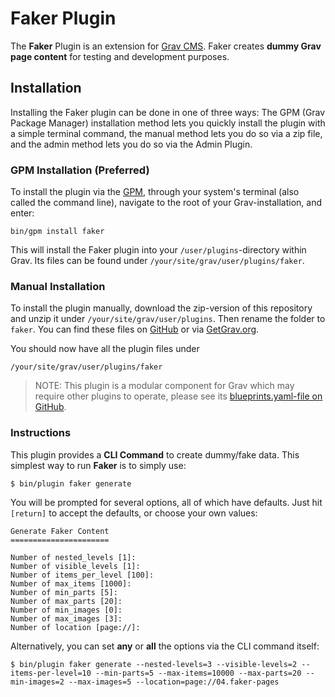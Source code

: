 # Faker Plugin

The **Faker** Plugin is an extension for [Grav CMS](http://github.com/getgrav/grav). Faker creates **dummy Grav page content** for testing and development purposes.

## Installation

Installing the Faker plugin can be done in one of three ways: The GPM (Grav Package Manager) installation method lets you quickly install the plugin with a simple terminal command, the manual method lets you do so via a zip file, and the admin method lets you do so via the Admin Plugin.

### GPM Installation (Preferred)

To install the plugin via the [GPM](http://learn.getgrav.org/advanced/grav-gpm), through your system's terminal (also called the command line), navigate to the root of your Grav-installation, and enter:

    bin/gpm install faker

This will install the Faker plugin into your `/user/plugins`-directory within Grav. Its files can be found under `/your/site/grav/user/plugins/faker`.

### Manual Installation

To install the plugin manually, download the zip-version of this repository and unzip it under `/your/site/grav/user/plugins`. Then rename the folder to `faker`. You can find these files on [GitHub](https://github.com/trilbymedia/grav-plugin-faker) or via [GetGrav.org](http://getgrav.org/downloads/plugins#extras).

You should now have all the plugin files under

    /your/site/grav/user/plugins/faker
	
> NOTE: This plugin is a modular component for Grav which may require other plugins to operate, please see its [blueprints.yaml-file on GitHub](https://github.com/trilbymedia/grav-plugin-faker/blob/master/blueprints.yaml).

### Instructions

This plugin provides a **CLI Command** to create dummy/fake data.  This simplest way to run **Faker** is to simply use:

```shell script
$ bin/plugin faker generate
```

You will be prompted for several options, all of which have defaults.  Just hit `[return]` to accept the defaults, or choose your own values:

```shell script
Generate Faker Content
======================

Number of nested_levels [1]:
Number of visible_levels [1]:
Number of items_per_level [100]:
Number of max_items [1000]:
Number of min_parts [5]:
Number of max_parts [20]:
Number of min_images [0]:
Number of max_images [3]:
Number of location [page://]:
```

Alternatively, you can set **any** or **all** the options via the CLI command itself:

```shell script
$ bin/plugin faker generate --nested-levels=3 --visible-levels=2 --items-per-level=10 --min-parts=5 --max-items=10000 --max-parts=20 --min-images=2 --max-images=5 --location=page://04.faker-pages
```

